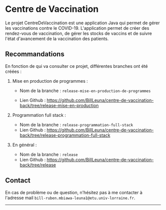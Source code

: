 # Centre de Vaccination

Le projet CentreDeVaccination est une application Java qui permet de gérer les vaccinations contre le COVID-19.
L'application permet de créer des rendez-vous de vaccination, de gérer les stocks de vaccins et de suivre l'état d'avancement de la vaccination des patients.


## Recommandations

En fonction de qui va consulter ce projet, différentes branches ont été créées :

1. Mise en production de programmes :

    - Nom de la branche : `release-mise-en-production-de-programmes`

    - Lien Github : https://github.com/BillLeuna/centre-de-vaccination-back/tree/release-mise-en-production

    
2. Programmation full stack :

    - Nom de la branche : `release-programmation-full-stack`
    - Lien Github : https://github.com/BillLeuna/centre-de-vaccination-back/tree/release-programmation-full-stack


3. En général :

    - Nom de la branche : `release`
    - Lien Github : https://github.com/BillLeuna/centre-de-vaccination-back/tree/release


## Contact

En cas de problème ou de question, n'hésitez pas à me contacter à l'adresse
mail `bill-ruben.mbiawa-leuna1@etu.univ-lorraine.fr`.

---
